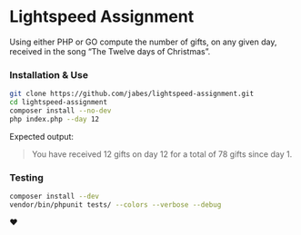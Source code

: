 # Lightspeed Assignment

Using either PHP or GO compute the number of gifts, on any given day, received in the song “The Twelve days of Christmas”.

### Installation & Use

```bash
git clone https://github.com/jabes/lightspeed-assignment.git
cd lightspeed-assignment
composer install --no-dev
php index.php --day 12
```

Expected output:
> You have received 12 gifts on day 12 for a total of 78 gifts since day 1.

### Testing

```bash
composer install --dev
vendor/bin/phpunit tests/ --colors --verbose --debug
```

❤️